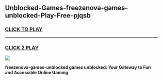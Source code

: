
## Unblocked-Games-freezenova-games-unblocked-Play-Free-pjqsb
<h3>
<a href="https://premium76.site?title=freezenova-games-unblocked&ref=20M">CLICK TO PLAY</a></h3>
<hr>

<h3>
<a href="https://premium76.site?title=freezenova-games-unblocked&ref=20M">CLICK 2 PLAY</a>
  
</h3>

<a href="https://premium76.site?title=freezenova-games-unblocked&ref=19M"><img src="https://clearcache.store/games.png"></a>


**freezenova-games-unblocked games unblocked: Your Gateway to Fun and Accessible Online Gaming**
